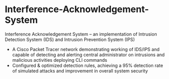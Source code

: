# Interference-Acknowledgement-System
Interference Acknowledgement System –  an implementation of Intrusion Detection System (IDS) and Intrusion Prevention System (IPS)​

-	A Cisco Packet Tracer network demonstrating working of IDS/IPS and capable of detecting and alerting central administrator on intrusions and malicious activities deploying CLI commands
-	Configured & optimized detection rules, achieving a 95% detection rate of simulated attacks and improvement in overall system security

